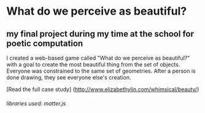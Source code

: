 # What do we perceive as beautiful?
## my final project during my time at the school for poetic computation

I created a web-based game called "What do we perceive as beautiful?" with a goal to create the most beautiful thing from the set of objects. Everyone was constrained to the same set of geometries. After a person is done drawing, they see everyone else's creation. 

[Read the full case study] (http://www.elizabethylin.com/whimsical/beauty/)

###### libraries used: matter.js
